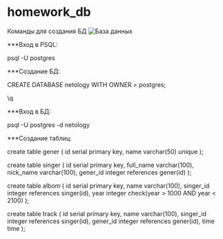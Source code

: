 # homework_db

Команды для создания БД
![База данных](https://u.netology.ngcdn.ru/backend/uploads/lms/tasks/homework_solutions/hashed_file/9/1678559/Untitled_Diagram.drawio.png)

***Вход в PSQL:

psql -U postgres 


***Создание БД:

CREATE DATABASE netology
    WITH 
    OWNER = postgres;

\q

***Вход в БД:

psql -U postgres -d netology

***Создание таблиц:

create table gener (
id serial primary key,
name varchar(50) unique
);

create table singer (
id serial primary key,
full_name varchar(100),
nick_name varchar(100), 
gener_id integer references gener(id)
);

create table albom (
id serial primary key,
name varchar(100), 
singer_id integer references singer(id),
year integer check(year > 1000 AND year < 2100)
);

create table track (
id serial primary key,
name varchar(100), 
singer_id integer references singer(id),
gener_id integer references gener(id),
time time
);